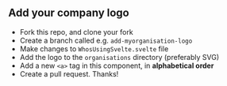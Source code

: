 ## Add your company logo

* Fork this repo, and clone your fork
* Create a branch called e.g. `add-myorganisation-logo`
* Make changes to `WhosUsingSvelte.svelte` file
* Add the logo to the `organisations` directory (preferably SVG)
* Add a new `<a>` tag in this component, in **alphabetical order**
* Create a pull request. Thanks!